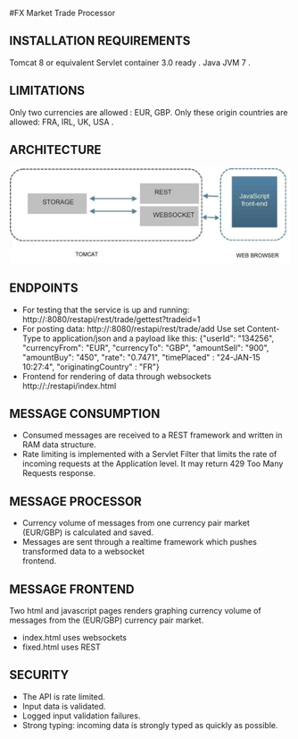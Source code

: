 #FX Market Trade Processor

## INSTALLATION REQUIREMENTS
Tomcat 8 or equivalent Servlet container 3.0 ready .
Java JVM 7 .

## LIMITATIONS
Only two currencies are allowed : EUR, GBP.
Only these origin countries are allowed: FRA, IRL, UK, USA .

## ARCHITECTURE

![Alt text](restapi.jpg "architecture")

## ENDPOINTS   
- For testing that the service is up and running: http://<host>:8080/restapi/rest/trade/gettest?tradeid=1
- For posting data: http://<host>:8080/restapi/rest/trade/add
 Use set Content-Type to application/json and a payload like this:
{"userId": "134256", "currencyFrom": "EUR", "currencyTo": "GBP", "amountSell": 
"900", "amountBuy": "450", "rate": "0.7471", "timePlaced" : "24-JAN-15 10:27:4", "originatingCountry" : "FR"}
- Frontend for rendering of data through websockets http://<host>:/restapi/index.html

## MESSAGE CONSUMPTION
- Consumed messages are received to a REST framework and written in RAM data structure.
- Rate limiting is implemented with a Servlet Filter that limits the rate of incoming requests at the Application level.
It may return 429 Too Many Requests response.

## MESSAGE PROCESSOR
-  Currency volume of messages from one currency pair market (EUR/GBP) is calculated and saved.
- Messages are sent through a realtime framework which pushes transformed data to a websocket  
frontend.

## MESSAGE FRONTEND
Two html and javascript pages renders graphing currency volume of messages from the (EUR/GBP) currency 
pair market.
- index.html uses websockets
- fixed.html uses REST

## SECURITY
- The API is rate limited.
- Input data is validated.
- Logged input validation failures.
- Strong typing: incoming data is strongly typed as quickly as possible. 


<link type="text/css" rel="stylesheet" href="http://code.shutterstock.com/rickshaw/src/css/graph.css">
<link type="text/css" rel="stylesheet" href="http://code.shutterstock.com/rickshaw//src/css/detail.css">
<link type="text/css" rel="stylesheet" href="http://code.shutterstock.com/rickshaw//src/css/legend.css">
<link type="text/css" rel="stylesheet" href="http://code.shutterstock.com/rickshaw/examples/css/extensions.css">

<script src="http://code.shutterstock.com/rickshaw/vendor/d3.v3.js"></script>
<script src="http://code.shutterstock.com/rickshaw/rickshaw.js"></script>

	
<div id="chart_container">
	<div id="chart"></div>
	<div id="legend_container">
		<div id="smoother" title="Smoothing"></div>
		<div id="legend"></div>
	</div>
	<div id="slider"></div>
</div>

<script>
function print_r(printthis, returnoutput) {
    var output = '';
    var i = 0;

    if($.isArray(printthis) || typeof(printthis) == 'object') {
        for(i in printthis) {
            output += i + ' : ' + print_r(printthis[i], true) + '\n';
            //output += 'size ' + printthis[i] + '\n';
        }
    }else {
        output += printthis;
    }
    //output += 'size ' + i + '\n';
    if(returnoutput && returnoutput == true) {
        return output;
    }else {
        alert(output);
    }
}		
	
var remote = "http://2.65.155.63:8080/restapi/rest/trade/volume";
var test =  "http://web.ict.kth.se/~michelec/fixed.php";
var local = "http://localhost:8080/restapi/rest/trade/volume";
var myURL = local;	
var tv = 500;

var globaldata;

// instantiate our graph!
var graph = new Rickshaw.Graph( {
	element: document.getElementById("chart"),
	width: 900,
	height: 500,
	renderer: 'line',
	series: new Rickshaw.Series.FixedDuration([{ name: 'eur' },{ name: 'gbp' }], undefined, {
		timeInterval: tv,
		maxDataPoints: 100,
		timeBase: new Date().getTime() / 1000
	}) 
} );

graph.render();

var hoverDetail = new Rickshaw.Graph.HoverDetail( {
	graph: graph
} );

var legend = new Rickshaw.Graph.Legend( {
	graph: graph,
	element: document.getElementById('legend')

} );

var shelving = new Rickshaw.Graph.Behavior.Series.Toggle( {
	graph: graph,
	legend: legend
} );

var axes = new Rickshaw.Graph.Axis.Time( {
	graph: graph
} );
axes.render();

// add some data every so often

var i = 0;

var iv = setInterval( function() {
	//graph.series.addData(globaldata);
	graph.series.addData(getRandomData());//globaldata);
	graph.render();
}, tv );


var	getRemoteData = function() {
	   $.ajax({
     	dataType: "json",
      url: myURL,
      success: function(data) {
         //print_r(data );
         globaldata = data;
      }
    });	
};

var getRandomData =  function(){
	var data = { eur: Math.floor(Math.random() * 40) + 120 };
	var randInt = Math.floor(Math.random()*100);
	data.gbp = (Math.sin(i++ / 40) + 4) * (randInt + 400);
	data.eur = randInt + 300;
	//globaldata = data;
	return data;		
};
</script>